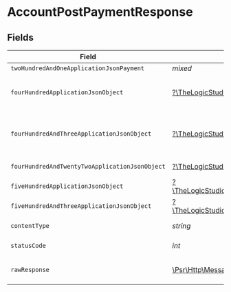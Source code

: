 # AccountPostPaymentResponse


## Fields

| Field                                                                                                                                                                              | Type                                                                                                                                                                               | Required                                                                                                                                                                           | Description                                                                                                                                                                        |
| ---------------------------------------------------------------------------------------------------------------------------------------------------------------------------------- | ---------------------------------------------------------------------------------------------------------------------------------------------------------------------------------- | ---------------------------------------------------------------------------------------------------------------------------------------------------------------------------------- | ---------------------------------------------------------------------------------------------------------------------------------------------------------------------------------- |
| `twoHundredAndOneApplicationJsonPayment`                                                                                                                                           | *mixed*                                                                                                                                                                            | :heavy_minus_sign:                                                                                                                                                                 | Payment Created                                                                                                                                                                    |
| `fourHundredApplicationJsonObject`                                                                                                                                                 | [?\TheLogicStudio\ExactPayments\Models\Operations\AccountPostPaymentResponseBody](../../Models/Operations/AccountPostPaymentResponseBody.md)                                       | :heavy_minus_sign:                                                                                                                                                                 | **Bad Request**\<br/>When there are errors in the payload<br/>                                                                                                                     |
| `fourHundredAndThreeApplicationJsonObject`                                                                                                                                         | [?\TheLogicStudio\ExactPayments\Models\Operations\AccountPostPaymentPaymentsResponseBody](../../Models/Operations/AccountPostPaymentPaymentsResponseBody.md)                       | :heavy_minus_sign:                                                                                                                                                                 | **Access Denied**\<br/>Credentials supplied do not grant access to the requested resource.<br/>                                                                                    |
| `fourHundredAndTwentyTwoApplicationJsonObject`                                                                                                                                     | [?\TheLogicStudio\ExactPayments\Models\Operations\AccountPostPaymentPaymentsResponseResponseBody](../../Models/Operations/AccountPostPaymentPaymentsResponseResponseBody.md)       | :heavy_minus_sign:                                                                                                                                                                 | **Unprocessable Content**<br/>                                                                                                                                                     |
| `fiveHundredApplicationJsonObject`                                                                                                                                                 | [?\TheLogicStudio\ExactPayments\Models\Operations\AccountPostPaymentPaymentsResponse500ResponseBody](../../Models/Operations/AccountPostPaymentPaymentsResponse500ResponseBody.md) | :heavy_minus_sign:                                                                                                                                                                 | **Internal Server Error**<br/>                                                                                                                                                     |
| `fiveHundredAndThreeApplicationJsonObject`                                                                                                                                         | [?\TheLogicStudio\ExactPayments\Models\Operations\AccountPostPaymentPaymentsResponse503ResponseBody](../../Models/Operations/AccountPostPaymentPaymentsResponse503ResponseBody.md) | :heavy_minus_sign:                                                                                                                                                                 | **Service Unavailable**<br/>                                                                                                                                                       |
| `contentType`                                                                                                                                                                      | *string*                                                                                                                                                                           | :heavy_check_mark:                                                                                                                                                                 | HTTP response content type for this operation                                                                                                                                      |
| `statusCode`                                                                                                                                                                       | *int*                                                                                                                                                                              | :heavy_check_mark:                                                                                                                                                                 | HTTP response status code for this operation                                                                                                                                       |
| `rawResponse`                                                                                                                                                                      | [\Psr\Http\Message\ResponseInterface](https://www.php-fig.org/psr/psr-7/#33-psrhttpmessageresponseinterface)                                                                       | :heavy_check_mark:                                                                                                                                                                 | Raw HTTP response; suitable for custom response parsing                                                                                                                            |